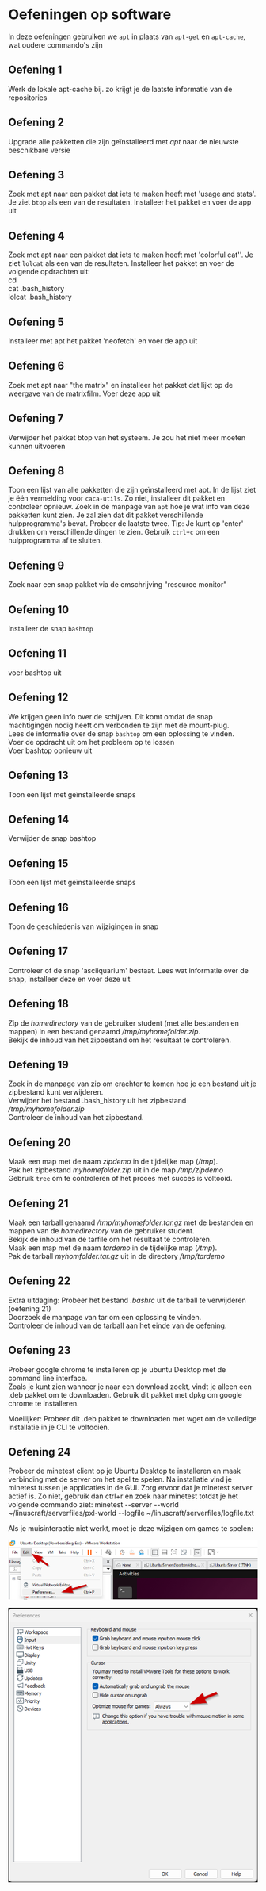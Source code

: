 # Oefeningen op software 

In deze oefeningen gebruiken we `apt` in plaats van `apt-get` en `apt-cache`, wat oudere commando's zijn 

## Oefening 1 
Werk de lokale apt-cache bij. zo krijgt je de laatste informatie van de repositories  

## Oefening 2 
Upgrade alle pakketten die zijn geïnstalleerd met _apt_ naar de nieuwste beschikbare versie  

## Oefening 3 
Zoek met apt naar een pakket dat iets te maken heeft met 'usage and stats'. Je ziet `btop` als een van de resultaten. Installeer het pakket en voer de app uit  

## Oefening 4 
Zoek met apt naar een pakket dat iets te maken heeft met 'colorful cat''. Je ziet `lolcat` als een van de resultaten. Installeer het pakket en voer de volgende opdrachten uit:  
cd  
cat .bash_history  
lolcat .bash_history 

## Oefening 5 
Installeer met apt het pakket 'neofetch' en voer de app uit  

## Oefening 6 
Zoek met apt naar "the matrix" en installeer het pakket dat lijkt op de weergave van de matrixfilm. Voer deze app uit 

## Oefening 7 
Verwijder het pakket btop van het systeem. Je zou het niet meer moeten kunnen uitvoeren  

## Oefening 8 
Toon een lijst van alle pakketten die zijn geïnstalleerd met apt. In de lijst ziet je één vermelding voor `caca-utils`. Zo niet, installeer dit pakket en controleer opnieuw. Zoek in de manpage van `apt` hoe je wat info van deze pakketten kunt zien. Je zal zien dat dit pakket verschillende hulpprogramma's bevat. Probeer de laatste twee. Tip: Je kunt op 'enter' drukken om verschillende dingen te zien. Gebruik `ctrl+c` om een hulpprogramma af te sluiten. 

## Oefening 9 
Zoek naar een snap pakket via de omschrijving "resource monitor"  

## Oefening 10 
Installeer de snap `bashtop`  

## Oefening 11 
voer bashtop uit 

## Oefening 12 
We krijgen geen info over de schijven. Dit komt omdat de snap machtigingen nodig heeft om verbonden te zijn met de mount-plug.  
Lees de informatie over de snap `bashtop` om een oplossing te vinden.  
Voer de opdracht uit om het probleem op te lossen  
Voer bashtop opnieuw uit 

## Oefening 13 
Toon een lijst met geïnstalleerde snaps  

## Oefening 14 
Verwijder de snap bashtop  

## Oefening 15 
Toon een lijst met geïnstalleerde snaps  

## Oefening 16 
Toon de geschiedenis van wijzigingen in snap 

## Oefening 17 
Controleer of de snap 'asciiquarium' bestaat. Lees wat informatie over de snap, installeer deze en voer deze uit  

## Oefening 18 
Zip de _homedirectory_ van de gebruiker student (met alle bestanden en mappen) in een bestand genaamd _/tmp/myhomefolder.zip_.  
Bekijk de inhoud van het zipbestand om het resultaat te controleren.  

## Oefening 19 
Zoek in de manpage van zip om erachter te komen hoe je een bestand uit je zipbestand kunt verwijderen.  
Verwijder het bestand .bash_history uit het zipbestand _/tmp/myhomefolder.zip_  
Controleer de inhoud van het zipbestand.  

## Oefening 20 
Maak een map met de naam _zipdemo_ in de tijdelijke map (_/tmp_).  
Pak het zipbestand _myhomefolder.zip_ uit in de map _/tmp/zipdemo_  
Gebruik `tree` om te controleren of het proces met succes is voltooid. 
 
## Oefening 21 
Maak een tarball genaamd _/tmp/myhomefolder.tar.gz_ met de bestanden en mappen van de _homedirectory_ van de gebruiker student.  
Bekijk de inhoud van de tarfile om het resultaat te controleren.  
Maak een map met de naam _tardemo_ in de tijdelijke map (_/tmp_).  
Pak de tarball _myhomfolder.tar.gz_ uit in de directory _/tmp/tardemo_  

## Oefening 22 
Extra uitdaging: Probeer het bestand _.bashrc_ uit de tarball te verwijderen (oefening 21)  
Doorzoek de manpage van tar om een oplossing te vinden.  
Controleer de inhoud van de tarball aan het einde van de oefening. 

## Oefening 23 
Probeer google chrome te installeren op je ubuntu Desktop met de command line interface.  
Zoals je kunt zien wanneer je naar een download zoekt, vindt je alleen een .deb pakket om te downloaden. Gebruik dit pakket met dpkg om google chrome te installeren.  

Moeilijker: Probeer dit .deb pakket te downloaden met wget om de volledige installatie in je CLI te voltooien. 

## Oefening 24 
Probeer de minetest client op je Ubuntu Desktop te installeren en maak verbinding met de server om het spel te spelen. Na installatie vind je minetest tussen je applicaties in de GUI. Zorg ervoor dat je minetest server actief is. Zo niet, gebruik dan ctrl+r en zoek naar minetest totdat je het volgende commando ziet: minetest --server --world ~/linuscraft/serverfiles/pxl-world --logfile ~/linuscraft/serverfiles/logfile.txt

Als je muisinteractie niet werkt, moet je deze wijzigen om games te spelen: 

![PlayGamesInWorkstation](../images/06/PlayGamesInVMwareWorkstation01.png)  

![PlayGamesInWorkstation](../images/06/PlayGamesInVMwareWorkstation02.png)  

